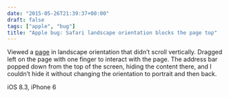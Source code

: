 ```yaml
---
date: "2015-05-26T21:39:37+00:00"
draft: false
tags: ["apple", "bug"]
title: "Apple bug: Safari landscape orientation blocks the page top"
---
```


Viewed a [page](https://talks.go-zh.org/2015/gofmt-en.slide) in landscape orientation that didn’t scroll vertically. Dragged left on the page with one finger to interact with the page. The address bar popped down from the top of the screen, hiding the content there, and I couldn’t hide it without changing the orientation to portrait and then back.

iOS 8.3, iPhone 6

